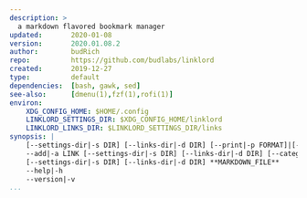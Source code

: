 ```yaml
---
description: >
  a markdown flavored bookmark manager
updated:       2020-01-08
version:       2020.01.08.2
author:        budRich
repo:          https://github.com/budlabs/linklord
created:       2019-12-27
type:          default
dependencies:  [bash, gawk, sed]
see-also:      [dmenu(1),fzf(1),rofi(1)]
environ:
    XDG_CONFIG_HOME: $HOME/.config
    LINKLORD_SETTINGS_DIR: $XDG_CONFIG_HOME/linklord
    LINKLORD_LINKS_DIR: $LINKLORD_SETTINGS_DIR/links
synopsis: |
    [--settings-dir|-s DIR] [--links-dir|-d DIR] [--print|-p FORMAT]|[--exec|-x FORMAT]
    --add|-a LINK [--settings-dir|-s DIR] [--links-dir|-d DIR] [--category|-c CATEGORY] [--title|-t TITLE] [--add-to-history]
    [--settings-dir|-s DIR] [--links-dir|-d DIR] **MARKDOWN_FILE**
    --help|-h
    --version|-v
...
```












